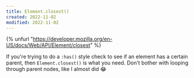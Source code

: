 ```yaml
---
title: Element.closest()
created: 2022-11-02
modified: 2022-11-02
---
```


{% unfurl "https://developer.mozilla.org/en-US/docs/Web/API/Element/closest" %}

If you're trying to do a `:has()` style check to see if an element has a certain parent, then `Element.closest()` is what you need. Don't bother with looping through parent nodes, like I almost did :joy: 